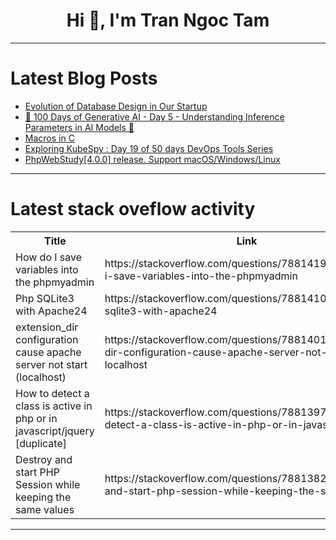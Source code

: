 <h1 align="center">Hi 👋, I'm Tran Ngoc Tam</h1>

---

# Latest Blog Posts 
<!-- BLOG-POST-LIST:START -->
- [Evolution of Database Design in Our Startup](https://dev.to/first_cyber23/evolution-of-database-design-in-our-startup-2fci)
- [🤖 100 Days of Generative AI - Day 5 - Understanding Inference Parameters in AI Models 🤖](https://dev.to/lakhera2015/100-days-of-generative-ai-day-5-understanding-inference-parameters-in-ai-models-3dch)
- [Macros in C](https://dev.to/shaiquehossain/macros-in-c-45c7)
- [Exploring KubeSpy : Day 19 of 50 days DevOps Tools Series](https://dev.to/shivam_agnihotri/exploring-kubespy-day-19-of-50-days-devops-tools-series-p9b)
- [PhpWebStudy[4.0.0] release. Support macOS/Windows/Linux](https://dev.to/xpf0000/phpwebstudy400-release-support-macoswindowslinux-178a)
<!-- BLOG-POST-LIST:END -->

---

# Latest stack oveflow activity
<table>
  <tr><th>Title</th><th>Link</th></tr>
  <!-- STACKOVERFLOW:START --><tr><td>How do I save variables into the phpmyadmin</td><td>https://stackoverflow.com/questions/78814193/how-do-i-save-variables-into-the-phpmyadmin</td></tr><tr><td>Php SQLite3 with Apache24</td><td>https://stackoverflow.com/questions/78814100/php-sqlite3-with-apache24</td></tr><tr><td>extension_dir configuration cause apache server not start &lpar;localhost&rpar;</td><td>https://stackoverflow.com/questions/78814010/extension-dir-configuration-cause-apache-server-not-start-localhost</td></tr><tr><td>How to detect a class is active in php or in javascript/jquery [duplicate]</td><td>https://stackoverflow.com/questions/78813973/how-to-detect-a-class-is-active-in-php-or-in-javascript-jquery</td></tr><tr><td>Destroy and start PHP Session while keeping the same values</td><td>https://stackoverflow.com/questions/78813825/destroy-and-start-php-session-while-keeping-the-same-values</td></tr><!-- STACKOVERFLOW:END -->
</table>

---


